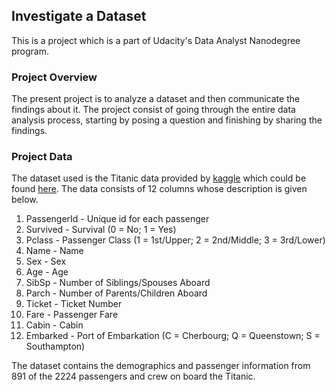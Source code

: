 ## Investigate a Dataset
This is a project which is a part of Udacity's Data Analyst Nanodegree program.

### Project Overview
The present project is to analyze a dataset and then communicate the findings about it. The project consist of going through the entire data analysis process, starting by posing a question and finishing by sharing the findings.

### Project Data
The dataset used is the Titanic data provided by [kaggle](https://www.kaggle.com) which could be found [here](https://www.kaggle.com/c/titanic/download/train.csv). The data consists of 12 columns whose description is given below.

1. PassengerId - Unique id for each passenger
1. Survived - Survival (0 = No; 1 = Yes)
1. Pclass - Passenger Class (1 = 1st/Upper; 2 = 2nd/Middle; 3 = 3rd/Lower)
1. Name - Name
1. Sex - Sex
1. Age - Age
1. SibSp - Number of Siblings/Spouses Aboard
1. Parch - Number of Parents/Children Aboard
1. Ticket - Ticket Number
1. Fare - Passenger Fare
1. Cabin - Cabin
1. Embarked - Port of Embarkation (C = Cherbourg; Q = Queenstown; S = Southampton)

The dataset contains the demographics and passenger information from 891 of the 2224 passengers and crew on board the Titanic.
